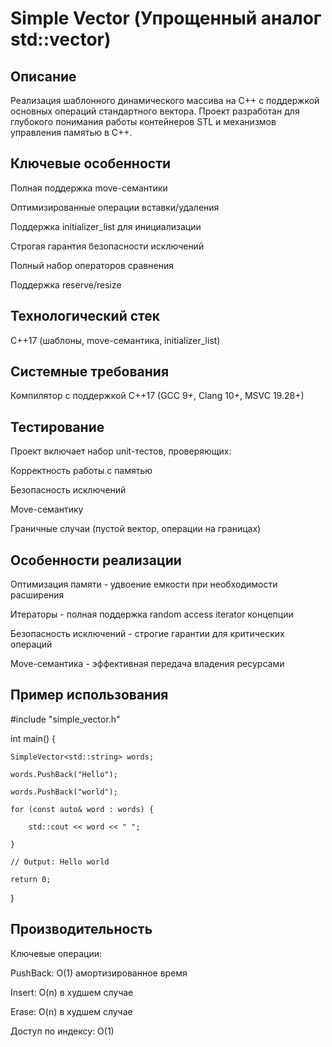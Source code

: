 # Simple Vector (Упрощенный аналог std::vector)

## Описание
Реализация шаблонного динамического массива на C++ с поддержкой основных операций стандартного вектора. Проект разработан для глубокого понимания работы контейнеров STL и механизмов управления памятью в C++.

## Ключевые особенности
Полная поддержка move-семантики

Оптимизированные операции вставки/удаления

Поддержка initializer_list для инициализации

Строгая гарантия безопасности исключений

Полный набор операторов сравнения

Поддержка reserve/resize

## Технологический стек
C++17 (шаблоны, move-семантика, initializer_list)


## Системные требования
Компилятор с поддержкой C++17 (GCC 9+, Clang 10+, MSVC 19.28+)

## Тестирование
Проект включает набор unit-тестов, проверяющих:

Корректность работы с памятью

Безопасность исключений

Move-семантику

Граничные случаи (пустой вектор, операции на границах)

## Особенности реализации
Оптимизация памяти - удвоение емкости при необходимости расширения

Итераторы - полная поддержка random access iterator концепции

Безопасность исключений - строгие гарантии для критических операций

Move-семантика - эффективная передача владения ресурсами

## Пример использования

#include "simple_vector.h"

int main() {

    SimpleVector<std::string> words;
    
    words.PushBack("Hello");
    
    words.PushBack("world");
    
    for (const auto& word : words) {
    
        std::cout << word << " ";
    
    }
    
    // Output: Hello world
    
    return 0;

}

## Производительность
Ключевые операции:

PushBack: O(1) амортизированное время

Insert: O(n) в худшем случае

Erase: O(n) в худшем случае

Доступ по индексу: O(1)
